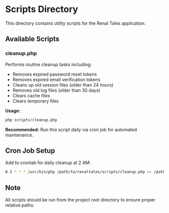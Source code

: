 # Scripts Directory

This directory contains utility scripts for the Renal Tales application.

## Available Scripts

### cleanup.php
Performs routine cleanup tasks including:
- Removes expired password reset tokens
- Removes expired email verification tokens
- Cleans up old session files (older than 24 hours)
- Removes old log files (older than 30 days)
- Clears cache files
- Clears temporary files

**Usage:**
```bash
php scripts/cleanup.php
```

**Recommended:** Run this script daily via cron job for automated maintenance.

## Cron Job Setup

Add to crontab for daily cleanup at 2 AM:
```bash
0 2 * * * /usr/bin/php /path/to/renaltales/scripts/cleanup.php >> /path/to/renaltales/storage/logs/cleanup.log 2>&1
```

## Note

All scripts should be run from the project root directory to ensure proper relative paths.

